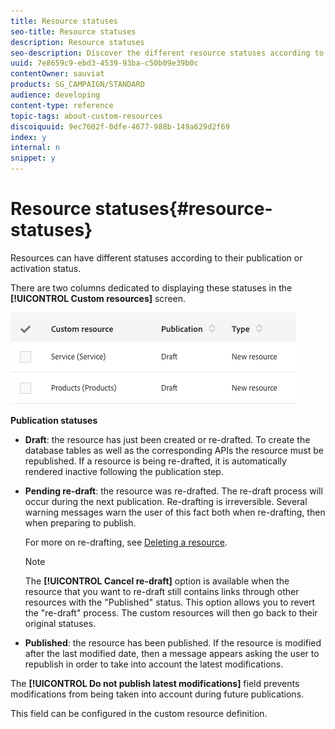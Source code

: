 ```yaml
---
title: Resource statuses
seo-title: Resource statuses
description: Resource statuses
seo-description: Discover the different resource statuses according to their publication state.
uuid: 7e8659c9-ebd3-4539-93ba-c50b09e39b0c
contentOwner: sauviat
products: SG_CAMPAIGN/STANDARD
audience: developing
content-type: reference
topic-tags: about-custom-resources
discoiquuid: 9ec7602f-0dfe-4677-988b-149a629d2f69
index: y
internal: n
snippet: y
---
```


# Resource statuses{#resource-statuses}

Resources can have different statuses according to their publication or activation status.

There are two columns dedicated to displaying these statuses in the **[!UICONTROL Custom resources]** screen.

![](assets/schema_colonne_1.png)

**Publication statuses**

* **Draft**: the resource has just been created or re-drafted. To create the database tables as well as the corresponding APIs the resource must be republished. If a resource is being re-drafted, it is automatically rendered inactive following the publication step.
* **Pending re-draft**: the resource was re-drafted. The re-draft process will occur during the next publication. Re-drafting is irreversible. Several warning messages warn the user of this fact both when re-drafting, then when preparing to publish.

  For more on re-drafting, see [Deleting a resource](../../developing/using/deleting-a-resource.md).

  >[!NOTE]
  >
  >The **[!UICONTROL Cancel re-draft]** option is available when the resource that you want to re-draft still contains links through other resources with the "Published" status. This option allows you to revert the "re-draft" process. The custom resources will then go back to their original statuses.

* **Published**: the resource has been published. If the resource is modified after the last modified date, then a message appears asking the user to republish in order to take into account the latest modifications.

The **[!UICONTROL Do not publish latest modifications]** field prevents modifications from being taken into account during future publications.

This field can be configured in the custom resource definition.
